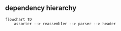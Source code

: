 ## dependency hierarchy
```mermaid
flowchart TD
    assorter --> reassembler --> parser --> header
```